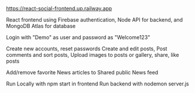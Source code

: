 
https://react-social-frontend.up.railway.app

React frontend using Firebase authentication, Node API for backend, and MongoDB Atlas for database

Login with "Demo" as user and password as "Welcome123"

Create new accounts, reset passwords
Create and edit posts, 
Post comments and sort posts, 
Upload images to posts or gallery, share, like posts

Add/remove favorite News articles to Shared public News feed

Run Locally with npm start in frontend
Run backend with nodemon server.js 



